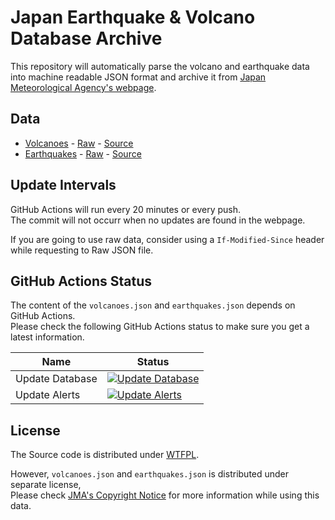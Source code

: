 # Japan Earthquake & Volcano Database Archive
This repository will automatically parse the volcano and earthquake data into machine readable JSON format and archive it from [Japan Meteorological Agency's webpage](https://www.jma.go.jp/jma/indexe.html).  

## Data
* [Volcanoes](volcanoes.json) - [Raw](https://raw.githubusercontent.com/Alex4386/jp-earthquake-volcano-archive/main/volcanoes.json) - [Source](https://www.jma.go.jp/en/volcano/)
* [Earthquakes](earthquakes.json) - [Raw](https://raw.githubusercontent.com/Alex4386/jp-earthquake-volcano-archive/main/earthquakes.json) - [Source](https://www.jma.go.jp/en/quake/quake_singendo_index.html) 

## Update Intervals
GitHub Actions will run every 20 minutes or every push.  
The commit will not occurr when no updates are found in the webpage.  
  
If you are going to use raw data, consider using a `If-Modified-Since` header while requesting to Raw JSON file.  

## GitHub Actions Status
The content of the `volcanoes.json` and `earthquakes.json` depends on GitHub Actions.  
Please check the following GitHub Actions status to make sure you get a latest information.  

| Name                      | Status                                                                                                         |
|---------------------------|----------------------------------------------------------------------------------------------------------------|
| Update Database           | [![Update Database](https://github.com/Alex4386/jp-earthquake-volcano-archive/workflows/Update%20Database/badge.svg)](https://github.com/Alex4386/jp-earthquake-volcano-archive/actions?query=workflow%3A%22Update+Database%22) |
| Update Alerts             | [![Update Alerts](https://github.com/Alex4386/jp-earthquake-volcano-archive/workflows/Update%20Alerts/badge.svg)](https://github.com/Alex4386/jp-earthquake-volcano-archive/actions?query=workflow%3A%22Update+Alerts%22) |

## License
The Source code is distributed under [WTFPL](LICENSE).  
  
However, `volcanoes.json` and `earthquakes.json` is distributed under separate license,  
Please check [JMA's Copyright Notice](https://www.jma.go.jp/jma/en/copyright.html) for more information while using this data.  
